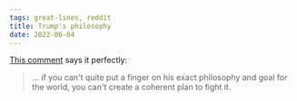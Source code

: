 ```yaml
---
tags: great-lines, reddit
title: Trump's philosophy
date: 2022-06-04
---
```


[This comment](https://www.reddit.com/r/TrueReddit/comments/5qw1gy/is_donald_trump_just_a_pawn_in_steve_bannons_game/dd2pc1k/) says it perfectly: 

> ... if you can't quite put a finger on his exact philosophy and goal for the world, you can't create a coherent plan to fight it.